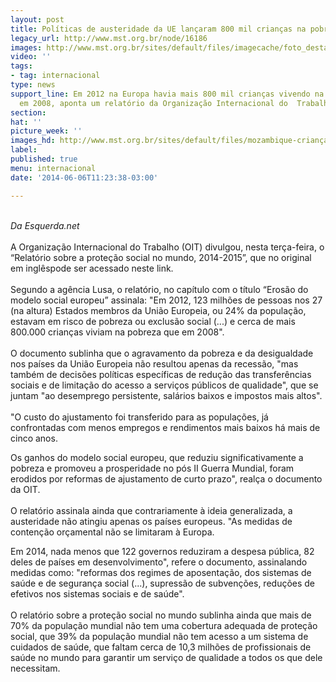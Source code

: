 ```yaml
---
layout: post
title: Políticas de austeridade da UE lançaram 800 mil crianças na pobreza
legacy_url: http://www.mst.org.br/node/16186
images: http://www.mst.org.br/sites/default/files/imagecache/foto_destaque/mozambique-criançapobre-reprodução2222.gif
video: ''
tags:
- tag: internacional
type: news
support_line: Em 2012 na Europa havia mais 800 mil crianças vivendo na pobreza do  que
  em 2008, aponta um relatório da Organização Internacional do  Trabalho
section: 
hat: ''
picture_week: ''
images_hd: http://www.mst.org.br/sites/default/files/mozambique-criançapobre-reprodução2222.gif
label: 
published: true
menu: internacional
date: '2014-06-06T11:23:38-03:00'

---
```

<p><br><em>Da Esquerda.net</em><br><br>A Organização Internacional do Trabalho (OIT) divulgou, nesta terça-feira, o “Relatório sobre a proteção social no mundo, 2014-2015”, que no original em inglêspode ser acessado neste link.<br><br>Segundo a agência Lusa, o relatório, no capítulo com o título “Erosão do modelo social europeu” assinala: "Em 2012, 123 milhões de pessoas nos 27 (na altura) Estados membros da União Europeia, ou 24% da população, estavam em risco de pobreza ou exclusão social (...) e cerca de mais 800.000 crianças viviam na pobreza que em 2008".<br><br>O documento sublinha que o agravamento da pobreza e da desigualdade nos países da União Europeia não resultou apenas da recessão, "mas também de decisões políticas específicas de redução das transferências sociais e de limitação do acesso a serviços públicos de qualidade", que se juntam "ao desemprego persistente, salários baixos e impostos mais altos".<br><br>"O custo do ajustamento foi transferido para as populações, já confrontadas com menos empregos e rendimentos mais baixos há mais de cinco anos.</p><p>Os ganhos do modelo social europeu, que reduziu significativamente a pobreza e promoveu a prosperidade no pós II Guerra Mundial, foram erodidos por reformas de ajustamento de curto prazo", realça o documento da OIT.<br><br>O relatório assinala ainda que contrariamente à ideia generalizada, a austeridade não atingiu apenas os países europeus. "As medidas de contenção orçamental não se limitaram à Europa.</p><p>Em 2014, nada menos que 122 governos reduziram a despesa pública, 82 deles de países em desenvolvimento", refere o documento, assinalando medidas como: "reformas dos regimes de aposentação, dos sistemas de saúde e de segurança social (...), supressão de subvenções, reduções de efetivos nos sistemas sociais e de saúde".<br><br>O relatório sobre a proteção social no mundo sublinha ainda que mais de 70% da população mundial não tem uma cobertura adequada de proteção social, que 39% da população mundial não tem acesso a um sistema de cuidados de saúde, que faltam cerca de 10,3 milhões de profissionais de saúde no mundo para garantir um serviço de qualidade a todos os que dele necessitam.<br>&nbsp;</p>

